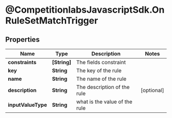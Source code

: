 # @CompetitionlabsJavascriptSdk.OnRuleSetMatchTrigger

## Properties

Name | Type | Description | Notes
------------ | ------------- | ------------- | -------------
**constraints** | **[String]** | The fields constraint | 
**key** | **String** | The key of the rule | 
**name** | **String** | The name of the rule | 
**description** | **String** | The description of the rule | [optional] 
**inputValueType** | **String** | what is the value of the rule | 


